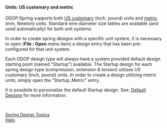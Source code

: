 #### Units: US customary and metric 

ODOP:Spring supports both [US customary](https://en.wikipedia.org/wiki/United_States_customary_units) (inch, pound) units 
and [metric](https://en.wikipedia.org/wiki/Metric_system) (mm, Newton) units.
Standard wire diameter size tables are available (and used automatically) for both unit systems.

In order to create spring designs with a specific unit system, it is necessary to open 
 (**File : Open** menu item) a design entry that has been pre-configured for that unit system.

Each ODOP design type will always have a system provided default design starting point (named "Startup") available.
The Startup design for each spring design type (compression, extension & torsion) utilizes US customary (inch, pound) units.
In order to create a design utilizing metric units, simply open the "Startup_Metric" entry.   

It is possibile to personalize the default Startup design. 
See: [Default Designs](../defaultDesigns) for more information.

&nbsp;
  
[Spring Design Topics](./)   
[Help](../)   
